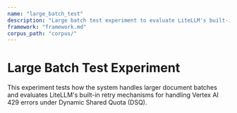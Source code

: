 ```yaml
---
name: "large_batch_test"
description: "Large batch test experiment to evaluate LiteLLM's built-in retry mechanisms with 429 errors"
framework: "framework.md"
corpus_path: "corpus/"
---
```


# Large Batch Test Experiment

This experiment tests how the system handles larger document batches and evaluates LiteLLM's built-in retry mechanisms for handling Vertex AI 429 errors under Dynamic Shared Quota (DSQ). 